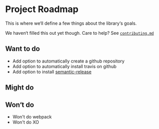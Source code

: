 # Project Roadmap

This is where we‘ll define a few things about the library‘s goals.

We haven‘t filled this out yet though. Care to help? See [`contributing.md`](../contributing.md)

## Want to do

 - Add option to automatically create a github repository
 - Add option to automatically install travis on github
 - Add option to install [semantic-release](https://github.com/semantic-release/semantic-release)

## Might do

## Won‘t do

- Won't do webpack
- Won't do XO
